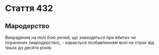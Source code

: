 Cтаття 432
====
Мародерство
----
Викрадення на полі бою речей, що знаходяться при вбитих чи поранених (мародерство), -
карається позбавленням волі на строк від трьох до десяти років.
